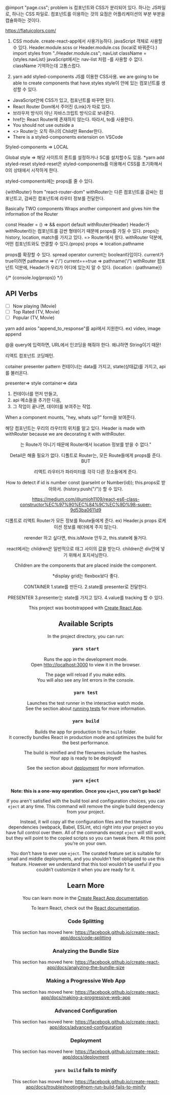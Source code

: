 
@import "page.css"; 
problem is 
컴포넌트와 CSS가 분리되어 있다.
하나는 JS파일로, 하나는 CSS 파일로.
컴포넌트를 이용하는 것의 요점은 어플리케이션의 부분 부분을 캡슐화하는 것이다.

https://flatuicolors.com/
1. CSS module. 
create-react-app에서 사용가능하다.
javaScript 객체로 사용할 수 있다.
Header.module.scss or 
Header.module.css (local로 바꿔준다.)
import styles from "./Header.module.css";
navList 
className ={styles.navList}
javaScript에서는 nav-list 처럼 -를 사용할 수 없다.
className 기억하는데 고통스럽다.


2. yarn add styled-components
   JS를 이용한 CSS사용.
   we are going to be able to create components 
   that have styles 
   style이 안에 있는 컴포넌트를 생성할 수 있다.

* JavaScript안에 CSS가 있고, 컴포넌트를 바꾸면 된다.
* React Router Dom에서 주어진 {Link}가 따로 있다. 
* 브라우저 방식이 아닌 자바스크립트 방식으로 보내준다.
* href는 React Router에 존재하지 않는다. 따라서, to를 사용한다.
* You should not use <Link> outside a <Router>
* <> Router는 오직 하나의 Child만 Render한다.
* There is a styled-components extension on VSCode

Styled-components => LOCAL

Global style => 해당 사이트의 폰트를 설정하거나 SC를 설치할수도 있음.
*yarn add styled-reset
styled-reset은 styled-components를 이용해서 CSS를 초기화해서 0의 상태에서
시작하게 한다.

styled-components에는 props를 줄 수 있다.


{withRouter} from  "react-router-dom"
withRouter는 다른 컴포넌트를 감싸는 컴포넌트고, 감싸진 컴포넌트에 라우터 정보를 전달한다.


Basically TWO components
Wraps another component and gives him the information of the Router


const Header = () =>  && export default withRouter(Header)
Header가 withRouter라는 컴포넌트를 감싼 형태이기 때문에 props를 가질 수 있다.
props는 history, location, match를 가지고 있다. => Router에서 왔다.
withRouter 덕분에, 어떤 컴포넌트와도 연결할 수 있다.(props)
props => location.pathname

props를 확장할 수 있다.
spread operator
current는 boolean타입이다.
current가 true이려면 pathname => ('/')
current===true => pathname('/')
withRouter 컴포넌트 덕분에, Header가 우리가 어디에 있는지 알 수 있다.
{location : {pathname}}

{/* {console.log(props)} */}

## API Verbs

- [ ] Now playing (Movie)
- [ ] Top Rated (TV, Movie)
- [ ] Popular (TV, Movie)

yarn add axios
"append_to_response"를 api에서 지원한다.
ex) video, image append

@을 query에 입력하면, URL에서 인코딩을 해줘야 한다.
왜냐하면 String이기 때문!

리액트 컴포넌트 코딩패턴.

cotainer presenter pattern
컨테이너는 data를 가지고,
state(상태값)를 가지고, api를 불러온다.

presenter=> style
container=> data

1. 컨테이너를 먼저 만들고, 
2. api 메소들을 추가한 다음, 
3. 그 작업이 끝나면, 데이터를 보여주는 작업.

When a component mounts, "hey, whats up?" form을 보여준다.

해당 컴포넌트는 우리의 라우터의 위치를 알고 있다.
Header is made with withRouter 
because we are decorating it with withRouter.
<Header>는 Route가 아니기 때문에 Router에서 location 정보를 받을 수 없다." 


Detail은 해줄 필요가 없다.
디폴트로 Router는, 모든 Route들에게 props를 준다. BUT <Header>
리액트 라우터가 파라미터를 각각 다른 장소들에게 준다.

How to detect if id is number 
    const (parseInt or Number(id));
this.props로 받아와서. (history.push("/")) 할 수 있다.

https://medium.com/@umioh1109/react-es6-class-constructor%EC%97%90%EC%84%9C%EC%9D%98-super-9d53ba0611d9


디폴트로 리액트 Router가 모든 정보를 Route들에게 준다.
ex) 
Header.js
props 로케이션 정보를 헤더에게 주지 않는다. 

rerender 하고 싶다면, this.isMovie 안두고, this.state에 둘거다.

react에서는 children은 일반적으로 태그 사이의 값을 받는다.
children은 div안에 넣기 위해서 포지셔닝한다.

Children are the components that are placed inside the component.

*display grid는 flexbox보다 좋다.

CONTAINER 
1.state를 만든다.
2.state를 presenter로 전달한다.

PRESENTER
3.presenter는 state를 가지고 있다. 
4.value를 tracking 할 수 있다.


This project was bootstrapped with [Create React App](https://github.com/facebook/create-react-app).

## Available Scripts

In the project directory, you can run:

### `yarn start`

Runs the app in the development mode.<br />
Open [http://localhost:3000](http://localhost:3000) to view it in the browser.

The page will reload if you make edits.<br />
You will also see any lint errors in the console.

### `yarn test`

Launches the test runner in the interactive watch mode.<br />
See the section about [running tests](https://facebook.github.io/create-react-app/docs/running-tests) for more information.

### `yarn build`

Builds the app for production to the `build` folder.<br />
It correctly bundles React in production mode and optimizes the build for the best performance.

The build is minified and the filenames include the hashes.<br />
Your app is ready to be deployed!

See the section about [deployment](https://facebook.github.io/create-react-app/docs/deployment) for more information.

### `yarn eject`

**Note: this is a one-way operation. Once you `eject`, you can’t go back!**

If you aren’t satisfied with the build tool and configuration choices, you can `eject` at any time. This command will remove the single build dependency from your project.

Instead, it will copy all the configuration files and the transitive dependencies (webpack, Babel, ESLint, etc) right into your project so you have full control over them. All of the commands except `eject` will still work, but they will point to the copied scripts so you can tweak them. At this point you’re on your own.

You don’t have to ever use `eject`. The curated feature set is suitable for small and middle deployments, and you shouldn’t feel obligated to use this feature. However we understand that this tool wouldn’t be useful if you couldn’t customize it when you are ready for it.

## Learn More

You can learn more in the [Create React App documentation](https://facebook.github.io/create-react-app/docs/getting-started).

To learn React, check out the [React documentation](https://reactjs.org/).

### Code Splitting

This section has moved here: https://facebook.github.io/create-react-app/docs/code-splitting

### Analyzing the Bundle Size

This section has moved here: https://facebook.github.io/create-react-app/docs/analyzing-the-bundle-size

### Making a Progressive Web App

This section has moved here: https://facebook.github.io/create-react-app/docs/making-a-progressive-web-app

### Advanced Configuration

This section has moved here: https://facebook.github.io/create-react-app/docs/advanced-configuration

### Deployment

This section has moved here: https://facebook.github.io/create-react-app/docs/deployment

### `yarn build` fails to minify

This section has moved here: https://facebook.github.io/create-react-app/docs/troubleshooting#npm-run-build-fails-to-minify
